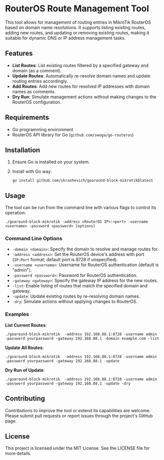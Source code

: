 # RouterOS Route Management Tool

This tool allows for management of routing entries in MikroTik RouterOS based on domain name resolutions. It supports listing existing routes, adding new routes, and updating or removing existing routes, making it suitable for dynamic DNS or IP address management tasks.

## Features

- **List Routes**: List existing routes filtered by a specified gateway and domain (as a comment).
- **Update Routes**: Automatically re-resolve domain names and update routing entries accordingly.
- **Add Routes**: Add new routes for resolved IP addresses with domain names as comments.
- **Dry Run**: Simulate management actions without making changes to the RouterOS configuration.

## Requirements

- Go programming environment
- RouterOS API library for Go (`github.com/swoga/go-routeros`)

## Installation

1. Ensure Go is installed on your system.
2. Install with Go way:

   ```
   go install github.com/skrashevich/goaround-block-mikrotik@latest
   ```

## Usage

The tool can be run from the command line with various flags to control its operation:

```
./goaround-block-mikrotik -address <RouterOS IP>:<port> -username <username> -password <password> [options]
```

### Command Line Options

- `-domain <domain>`: Specify the domain to resolve and manage routes for.
- `-address <address>`: Set the RouterOS device's address with port (`IP:Port` format; default port is 8728 if unspecified).
- `-username <username>`: Username for RouterOS authentication (default is "admin").
- `-password <password>`: Password for RouterOS authentication.
- `-gateway <gateway>`: Specify the gateway IP address for the new routes.
- `-list`: Enable listing of routes that match the specified domain and gateway.
- `-update`: Update existing routes by re-resolving domain names.
- `-dry`: Simulate actions without applying changes to RouterOS.

### Examples

**List Current Routes**:

```
./goaround-block-mikrotik  -address 192.168.88.1:8728 -username admin -password yourpassword -gateway 192.168.88.1 -domain example.com -list
```

**Update All Routes**:

```
./goaround-block-mikrotik  -address 192.168.88.1:8728 -username admin -password yourpassword -gateway 192.168.88.1 -update
```

**Dry Run of Update**:

```
./goaround-block-mikrotik  -address 192.168.88.1:8728 -username admin -password yourpassword -gateway 192.168.88.1 -update -dry
```

## Contributing

Contributions to improve the tool or extend its capabilities are welcome. Please submit pull requests or report issues through the project's GitHub page.

## License

This project is licensed under the MIT License. See the LICENSE file for more details.

